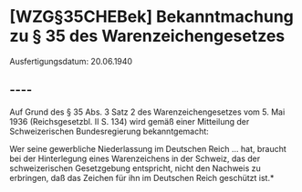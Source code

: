 # [WZG§35CHEBek] Bekanntmachung zu § 35 des Warenzeichengesetzes

Ausfertigungsdatum: 20.06.1940

 

## ----

Auf Grund des § 35 Abs. 3 Satz 2 des Warenzeichengesetzes vom 5. Mai 1936 (Reichsgesetzbl. II S. 134) wird gemäß einer Mitteilung der Schweizerischen Bundesregierung bekanntgemacht:

Wer seine gewerbliche Niederlassung im Deutschen Reich ... hat, braucht bei der Hinterlegung eines Warenzeichens in der Schweiz, das der schweizerischen Gesetzgebung entspricht, nicht den Nachweis zu erbringen, daß das Zeichen für ihn im Deutschen Reich geschützt ist.\*
